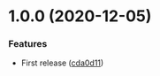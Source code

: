 # 1.0.0 (2020-12-05)


### Features

* First release ([cda0d11](https://github.com/goma-recorder/UnitySamplePackage/commit/cda0d111dc87a5b02d52c0009a55d60b95d47905))
